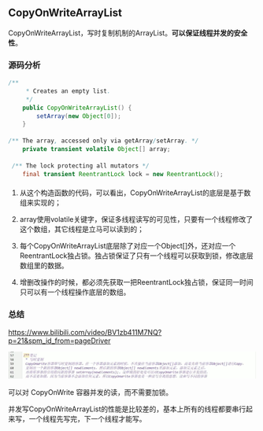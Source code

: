 ## CopyOnWriteArrayList

CopyOnWriteArrayList，写时复制机制的ArrayList。**可以保证线程并发的安全性**。

### 源码分析

```java
/**
     * Creates an empty list.
     */
    public CopyOnWriteArrayList() {
        setArray(new Object[0]);
    }

/** The array, accessed only via getArray/setArray. */
    private transient volatile Object[] array;

 /** The lock protecting all mutators */
    final transient ReentrantLock lock = new ReentrantLock();
```

#### 

1. 从这个构造函数的代码，可以看出，CopyOnWriteArrayList的底层是基于数组来实现的；

2. array使用volatile关键字，保证多线程读写的可见性，只要有一个线程修改了这个数组，其它线程是立马可以读到的；

3. 每个CopyOnWriteArrayList底层除了对应一个Object[]外，还对应一个ReentrantLock独占锁。独占锁保证了只有一个线程可以获取到锁，修改底层数组里的数据。

4. 增删改操作的时候，都必须先获取一把ReentrantLock独占锁，保证同一时间只可以有一个线程操作底层的数组。

  

### 总结

https://www.bilibili.com/video/BV1zb411M7NQ?p=21&spm_id_from=pageDriver

![image-20220504101540888](22：线程安全的CopyOnWriteArrayList.assets/image-20220504101540888.png)

可以对 CopyOnWrite 容器并发的读，而不需要加锁。

并发写CopyOnWriteArrayList的性能是比较差的，基本上所有的线程都要串行起来写，一个线程先写完，下一个线程才能写。